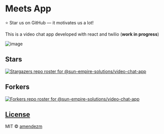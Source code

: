 # Meets App

⭐ Star us on GitHub — it motivates us a lot!

This is a video chat app developed with react and twilio (**work in progress**)

![image](https://user-images.githubusercontent.com/26444448/179030561-1d58a877-758f-48fa-bdbb-3479034a60d4.png)


## Stars

[![Stargazers repo roster for @sun-empire-solutions/video-chat-app](https://reporoster.com/stars/sun-empire-solutions/video-chat-app)](https://github.com/sun-empire-solutions/video-chat-app/stargazers)

## Forkers

[![Forkers repo roster for @sun-empire-solutions/video-chat-app](https://reporoster.com/forks/sun-empire-solutions/video-chat-app)](https://github.com/sun-empire-solutions/video-chat-app/network/members)

## [License](https://github.com/sun-empire-solutions/video-chat-app/blob/main/LICENSE)

MIT © [amendezm ](https://github.com/amendezm)

